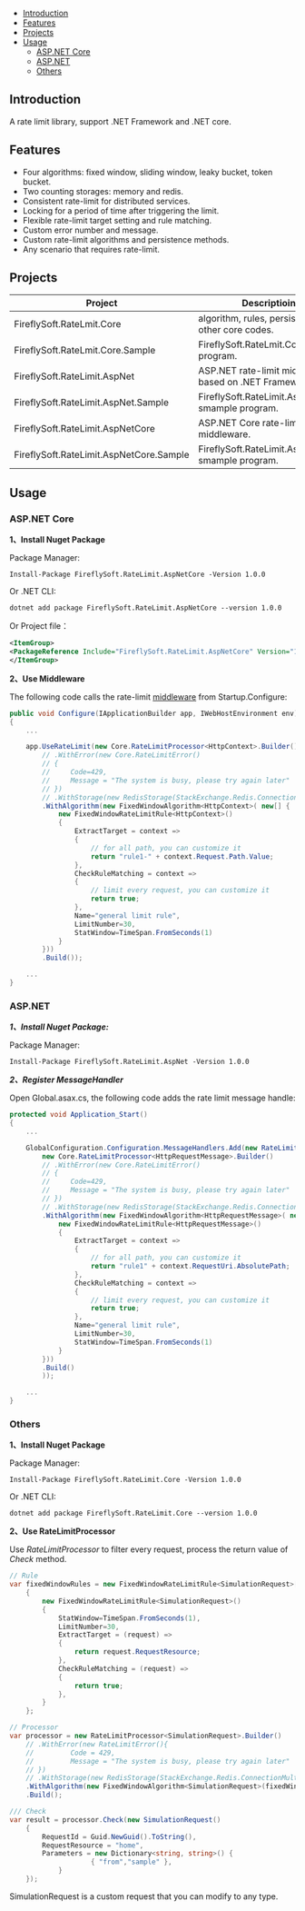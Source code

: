 * [Introduction](#introduction)
* [Features](#features)
* [Projects](#projects)
* [Usage](#usage)
    * [ASP.NET Core](#aspnet-core)
    * [ASP.NET](#aspnet)
    * [Others](#others)

## Introduction
A rate limit library, support .NET Framework and .NET core.

## Features
* Four algorithms: fixed window, sliding window, leaky bucket, token bucket.
* Two counting storages: memory and redis.
* Consistent rate-limit for distributed services.
* Locking for a period of time after triggering the limit.
* Flexible rate-limit target setting and rule matching.
* Custom error number and message.
* Custom rate-limit algorithms and persistence methods.
* Any scenario that requires rate-limit.

## Projects
|Project|Descriptioin|
|---|---
|FireflySoft.RateLmit.Core|algorithm, rules, persistence and other core codes.
|FireflySoft.RateLmit.Core.Sample|FireflySoft.RateLmit.Core sample program.
|FireflySoft.RateLimit.AspNet|ASP.NET rate-limit middleware based on .NET Framework.
|FireflySoft.RateLimit.AspNet.Sample|FireflySoft.RateLimit.AspNet smample program.
|FireflySoft.RateLimit.AspNetCore|ASP.NET Core rate-limit middleware.
|FireflySoft.RateLimit.AspNetCore.Sample|FireflySoft.RateLimit.AspNetCore smample program.

## Usage

### ASP.NET Core

**1、Install Nuget Package**

Package Manager:

```shell
Install-Package FireflySoft.RateLimit.AspNetCore -Version 1.0.0
```

Or .NET CLI:

```shell
dotnet add package FireflySoft.RateLimit.AspNetCore --version 1.0.0
```

Or Project file：
```xml
<ItemGroup>
<PackageReference Include="FireflySoft.RateLimit.AspNetCore" Version="1.0.0" />
</ItemGroup>
```

**2、Use Middleware**

The following code calls the rate-limit [middleware](https://docs.microsoft.com/en-us/aspnet/core/fundamentals/middleware/?view=aspnetcore-3.1) from Startup.Configure:

```csharp
public void Configure(IApplicationBuilder app, IWebHostEnvironment env)
{
    ...

    app.UseRateLimit(new Core.RateLimitProcessor<HttpContext>.Builder()
        // .WithError(new Core.RateLimitError()
        // {
        //     Code=429,
        //     Message = "The system is busy, please try again later"
        // })
        // .WithStorage(new RedisStorage(StackExchange.Redis.ConnectionMultiplexer.Connect("localhost")))
        .WithAlgorithm(new FixedWindowAlgorithm<HttpContext>( new[] {
            new FixedWindowRateLimitRule<HttpContext>()
            {
                ExtractTarget = context =>
                {
                    // for all path, you can customize it
                    return "rule1-" + context.Request.Path.Value;
                },
                CheckRuleMatching = context =>
                {
                    // limit every request, you can customize it
                    return true;
                },
                Name="general limit rule",
                LimitNumber=30,
                StatWindow=TimeSpan.FromSeconds(1)
            }
        }))
        .Build());

    ...
}
```

### ASP.NET

***1、Install Nuget Package:***

Package Manager:

```shell
Install-Package FireflySoft.RateLimit.AspNet -Version 1.0.0
```

***2、Register MessageHandler***

Open Global.asax.cs, the following code adds the rate limit message handle:

```csharp
protected void Application_Start()
{
    ...

    GlobalConfiguration.Configuration.MessageHandlers.Add(new RateLimitHandler(
        new Core.RateLimitProcessor<HttpRequestMessage>.Builder()
        // .WithError(new Core.RateLimitError()
        // {
        //     Code=429,
        //     Message = "The system is busy, please try again later"
        // })
        // .WithStorage(new RedisStorage(StackExchange.Redis.ConnectionMultiplexer.Connect("localhost")))
        .WithAlgorithm(new FixedWindowAlgorithm<HttpRequestMessage>( new[] {
            new FixedWindowRateLimitRule<HttpRequestMessage>()
            {
                ExtractTarget = context =>
                {
                    // for all path, you can customize it
                    return "rule1" + context.RequestUri.AbsolutePath;
                },
                CheckRuleMatching = context =>
                {
                    // limit every request, you can customize it
                    return true;
                },
                Name="general limit rule",
                LimitNumber=30,
                StatWindow=TimeSpan.FromSeconds(1)
            }
        }))
        .Build()
        ));

    ...
}
```

### Others

**1、Install Nuget Package**

Package Manager:

```shell
Install-Package FireflySoft.RateLimit.Core -Version 1.0.0
```

Or .NET CLI:

```shell
dotnet add package FireflySoft.RateLimit.Core --version 1.0.0
```

**2、Use RateLimitProcessor**

Use *RateLimitProcessor* to filter every request, process the return value of *Check* method.

```csharp
// Rule
var fixedWindowRules = new FixedWindowRateLimitRule<SimulationRequest>[]
    {
        new FixedWindowRateLimitRule<SimulationRequest>()
        {
            StatWindow=TimeSpan.FromSeconds(1),
            LimitNumber=30,
            ExtractTarget = (request) =>
            {
                return request.RequestResource;
            },
            CheckRuleMatching = (request) =>
            {
                return true;
            },
        }
    };

// Processor
var processor = new RateLimitProcessor<SimulationRequest>.Builder()
    // .WithError(new RateLimitError(){
    //         Code = 429,
    //         Message = "The system is busy, please try again later"
    // })
    // .WithStorage(new RedisStorage(StackExchange.Redis.ConnectionMultiplexer.Connect("localhost")))
    .WithAlgorithm(new FixedWindowAlgorithm<SimulationRequest>(fixedWindowRules))
    .Build();

/// Check
var result = processor.Check(new SimulationRequest()
    {
        RequestId = Guid.NewGuid().ToString(),
        RequestResource = "home",
        Parameters = new Dictionary<string, string>() {
                    { "from","sample" },
            }
    });
```

SimulationRequest is a custom request that you can modify to any type.
